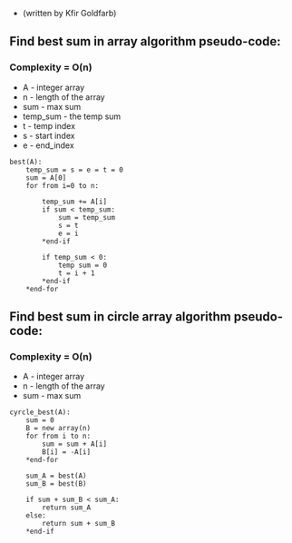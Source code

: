 * (written by Kfir Goldfarb)

## Find best sum in array algorithm pseudo-code:
### Complexity = O(n)

* A - integer array
* n - length of the array
* sum - max sum
* temp_sum - the temp sum
* t - temp index 
* s - start index
* e - end_index

```
best(A):
    temp_sum = s = e = t = 0
    sum = A[0]
    for from i=0 to n:
    
        temp_sum += A[i]
        if sum < temp_sum:
            sum = temp_sum
            s = t
            e = i
        *end-if
        
        if temp_sum < 0:
            temp sum = 0
            t = i + 1
        *end-if
    *end-for
```

## Find best sum in circle array algorithm pseudo-code:
### Complexity = O(n)

* A - integer array
* n - length of the array
* sum - max sum

```
cyrcle_best(A):
    sum = 0
    B = new array(n)
    for from i to n:
        sum = sum + A[i]
        B[i] = -A[i]
    *end-for
    
    sum_A = best(A)
    sum_B = best(B)
    
    if sum + sum_B < sum_A:
        return sum_A
    else:
        return sum + sum_B
    *end-if
```
